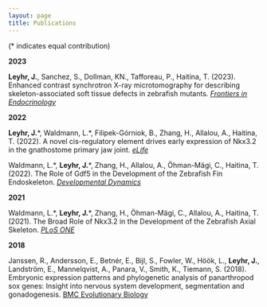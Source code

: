 ```yaml
---
layout: page
title: Publications
---
```

(* indicates equal contribution)

**2023**

**Leyhr, J.**, Sanchez, S., Dollman, KN., Tafforeau, P., Haitina, T. (2023). Enhanced contrast
synchrotron X-ray microtomography for describing skeleton-associated soft tissue defects in
zebrafish mutants. [*Frontiers in Endocrinology*](https://www.frontiersin.org/articles/10.3389/fendo.2023.1108916/full)

**2022**

**Leyhr, J.**\*, Waldmann, L.\*, Filipek-Górniok, B., Zhang, H., Allalou, A., Haitina, T. (2022). A novel
cis-regulatory element drives early expression of Nkx3.2 in the gnathostome primary jaw joint.
[*eLife*](https://elifesciences.org/articles/75749)

Waldmann, L.\*, **Leyhr, J.**\*, Zhang, H., Allalou, A., Öhman-Mägi, C., Haitina, T. (2022). The Role of
Gdf5 in the Development of the Zebrafish Fin Endoskeleton. [*Developmental Dynamics*](https://anatomypubs.onlinelibrary.wiley.com/doi/full/10.1002/dvdy.399)

**2021**

Waldmann, L.\*, **Leyhr, J.**\*, Zhang, H., Öhman-Mägi, C., Allalou, A., Haitina, T. (2021). The Broad
Role of Nkx3.2 in the Development of the Zebrafish Axial Skeleton. [*PLoS ONE*](https://journals.plos.org/plosone/article?id=10.1371/journal.pone.0255953)

**2018**

Janssen, R., Andersson, E., Betnér, E., Bijl, S., Fowler, W., Höök, L., **Leyhr, J.**, Landström, E.,
Mannelqvist, A., Panara, V., Smith, K., Tiemann, S. (2018). Embryonic expression patterns and
phylogenetic analysis of panarthropod sox genes: Insight into nervous system development,
segmentation and gonadogenesis. [BMC Evolutionary Biology](https://bmcecolevol.biomedcentral.com/articles/10.1186/s12862-018-1196-z)

